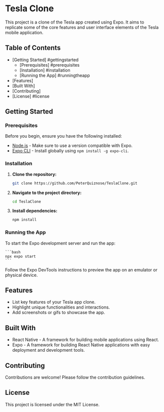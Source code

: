 # Tesla Clone

This project is a clone of the Tesla app created using Expo. It aims to replicate some of the core features and user interface elements of the Tesla mobile application.

## Table of Contents

- [Getting Started] #gettingstarted
  - [Prerequisites] #prerequisites
  - [Installation] #installation
  - [Running the App] #runningtheapp
- [Features]
- [Built With]
- [Contributing]
- [License] #license

## Getting Started

### Prerequisites

Before you begin, ensure you have the following installed:

- [Node.js](https://nodejs.org/) - Make sure to use a version compatible with Expo.
- [Expo CLI](https://docs.expo.dev/get-started/installation/) - Install globally using `npm install -g expo-cli`.

### Installation

1. **Clone the repository:**

   ```bash
   git clone https://github.com/PeterQuiznose/TeslaClone.git


2. **Navigate to the project directory:**

    ```bash
    cd TeslaClone

3. **Install dependencies:**

    ```bash
    npm install

### Running the App
To start the Expo development server and run the app:

    ```bash
    npx expo start
    ```

Follow the Expo DevTools instructions to preview the app on an emulator or physical device.

## Features
- List key features of your Tesla app clone.
- Highlight unique functionalities and interactions.
- Add screenshots or gifs to showcase the app.

## Built With
- React Native - A framework for building mobile applications using React.
- Expo - A framework for building React Native applications with easy deployment and development tools.

## Contributing
Contributions are welcome! Please follow the contribution guidelines.

## License
This project is licensed under the MIT License.